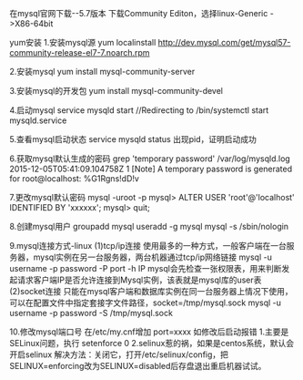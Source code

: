 在mysql官网下载--5.7版本
    下载Community Editon，选择linux-Generic ->X86-64bit


yum安装
1.安装mysql源
yum localinstall  http://dev.mysql.com/get/mysql57-community-release-el7-7.noarch.rpm

2.安装mysql
yum install mysql-community-server

3.安装mysql的开发包
yum install mysql-community-devel

4.启动mysql
service mysqld start
    //Redirecting to /bin/systemctl start  mysqld.service

5.查看mysql启动状态
service mysqld status
    出现pid，证明启动成功

6.获取mysql默认生成的密码
grep 'temporary password' /var/log/mysqld.log
    2015-12-05T05:41:09.104758Z 1 [Note] A temporary password is generated for root@localhost: %G1Rgns!dD!v</str></str>

7.更改mysql默认密码
mysql -uroot -p
mysql>  ALTER USER 'root'@'localhost' IDENTIFIED BY 'xxxxxx';
mysql> quit;


8.创建mysql用户
groupadd mysql
useradd -g mysql mysql -s /sbin/nologin



9.mysql连接方式-linux
    (1)tcp/ip连接
        使用最多的一种方式，一般客户端在一台服务器，mysql实例在另一台服务器，两台机器通过tcp/ip网络链接
        mysql -u username -p password -P port -h IP
        mysql会先检查一张权限表，用来判断发起请求客户端IP是否允许连接到Mysql实例，该表就是mysql库的user表
    (2)socket连接
        只能在mysql客户端和数据库实例在同一台服务器上情况下使用，可以在配置文件中指定套接字文件路径，socket=/tmp/mysql.sock
        mysql -u username -p password -S /tmp/mysql.sock



10.修改mysql端口号
    在/etc/my.cnf增加 port=xxxx
    如修改后启动报错
        1.主要是SELinux问题，执行 setenforce 0
        2.selinux惹的祸，如果是centos系统，默认会开启selinux
            解决方法：关闭它，打开/etc/selinux/config，把SELINUX=enforcing改为SELINUX=disabled后存盘退出重启机器试试。





